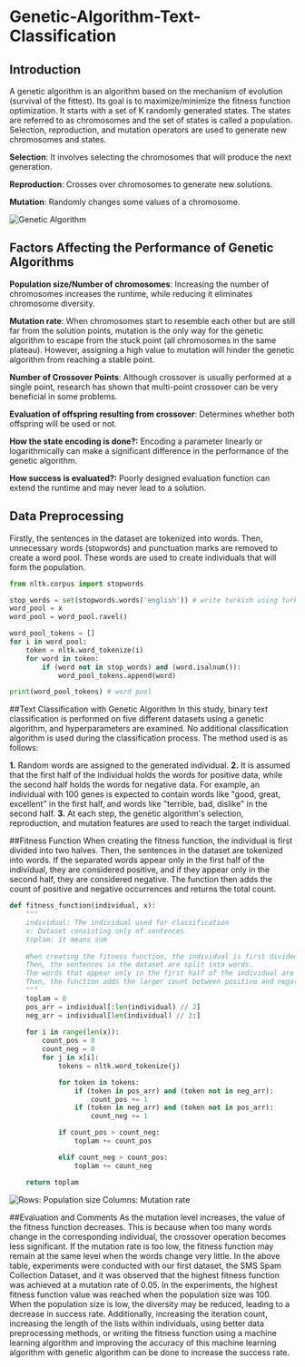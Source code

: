 # Genetic-Algorithm-Text-Classification
## Introduction
A genetic algorithm is an algorithm based on the mechanism of evolution (survival of the fittest). Its goal is to maximize/minimize the fitness function optimization. It starts with a set of K randomly generated states. The states are referred to as chromosomes and the set of states is called a population. Selection, reproduction, and mutation operators are used to generate new chromosomes and states.

**Selection**: It involves selecting the chromosomes that will produce the next generation.

**Reproduction**: Crosses over chromosomes to generate new solutions.

**Mutation**: Randomly changes some values of a chromosome.

![Genetic Algorithm](https://github.com/kursatkomurcu/Genetic-Algorithm-Text-Classification/blob/main/images/genetic_algorithm.png)

## Factors Affecting the Performance of Genetic Algorithms
**Population size/Number of chromosomes**: Increasing the number of chromosomes increases the runtime, while reducing it eliminates chromosome diversity.

**Mutation rate**: When chromosomes start to resemble each other but are still far from the solution points, mutation is the only way for the genetic algorithm to escape from the stuck point (all chromosomes in the same plateau). However, assigning a high value to mutation will hinder the genetic algorithm from reaching a stable point.

**Number of Crossover Points**: Although crossover is usually performed at a single point, research has shown that multi-point crossover can be very beneficial in some problems.

**Evaluation of offspring resulting from crossover**: Determines whether both offspring will be used or not.

**How the state encoding is done?:** Encoding a parameter linearly or logarithmically can make a significant difference in the performance of the genetic algorithm.

**How success is evaluated?:** Poorly designed evaluation function can extend the runtime and may never lead to a solution.

## Data Preprocessing
Firstly, the sentences in the dataset are tokenized into words. Then, unnecessary words (stopwords) and punctuation marks are removed to create a word pool. These words are used to create individuals that will form the population.

```python
from nltk.corpus import stopwords

stop_words = set(stopwords.words('english')) # write turkish using turkish dataset
word_pool = x
word_pool = word_pool.ravel()

word_pool_tokens = []
for i in word_pool:
    token = nltk.word_tokenize(i)
    for word in token:
        if (word not in stop_words) and (word.isalnum()):
            word_pool_tokens.append(word)

print(word_pool_tokens) # word pool
```
##Text Classification with Genetic Algorithm
In this study, binary text classification is performed on five different datasets using a genetic algorithm, and hyperparameters are examined. No additional classification algorithm is used during the classification process. The method used is as follows:

**1.** Random words are assigned to the generated individual.
**2.** It is assumed that the first half of the individual holds the words for positive data, while the second half holds the words for negative data. For example, an individual with 100 genes is expected to contain words like "good, great, excellent" in the first half, and words like "terrible, bad, dislike" in the second half.
**3.** At each step, the genetic algorithm's selection, reproduction, and mutation features are used to reach the target individual.

##Fitness Function
When creating the fitness function, the individual is first divided into two halves. Then, the sentences in the dataset are tokenized into words. If the separated words appear only in the first half of the individual, they are considered positive, and if they appear only in the second half, they are considered negative. The function then adds the count of positive and negative occurrences and returns the total count.

```python
def fitness_function(individual, x):
    """
    individual: The individual used for classification
    x: Dataset consisting only of sentences
    toplam: it means sum
    
    When creating the fitness function, the individual is first divided into two parts.
    Then, the sentences in the dataset are split into words.
    The words that appear only in the first half of the individual are considered positive, and the words that appear only in the second half are considered negative.
    Then, the function adds the larger count between positive and negative counts to the total variable and returns the sum.
    """
    toplam = 0
    pos_arr = individual[:len(individual) // 2]
    neg_arr = individual[len(individual) // 2:]
    
    for i in range(len(x)):
        count_pos = 0
        count_neg = 0
        for j in x[i]:
            tokens = nltk.word_tokenize(j)

            for token in tokens:
                if (token in pos_arr) and (token not in neg_arr):
                    count_pos += 1
                if (token in neg_arr) and (token not in pos_arr):
                    count_neg += 1

            if count_pos > count_neg:
                toplam += count_pos

            elif count_neg > count_pos:
                toplam += count_neg

    return toplam
```

![Rows: Population size Columns: Mutation rate](https://github.com/kursatkomurcu/Genetic-Algorithm-Text-Classification/blob/main/images/table.png)

##Evaluation and Comments
As the mutation level increases, the value of the fitness function decreases. This is because when too many words change in the corresponding individual, the crossover operation becomes less significant. If the mutation rate is too low, the fitness function may remain at the same level when the words change very little. In the above table, experiments were conducted with our first dataset, the SMS Spam Collection Dataset, and it was observed that the highest fitness function was achieved at a mutation rate of 0.05.
In the experiments, the highest fitness function value was reached when the population size was 100. When the population size is low, the diversity may be reduced, leading to a decrease in success rate. Additionally, increasing the iteration count, increasing the length of the lists within individuals, using better data preprocessing methods, or writing the fitness function using a machine learning algorithm and improving the accuracy of this machine learning algorithm with genetic algorithm can be done to increase the success rate.

